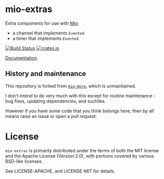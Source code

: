 # mio-extras

Extra components for use with [Mio](https://github.com/tokio-rs/mio):

- a channel that implements `Evented`
- a timer that implements `Evented`

[![Build Status](https://travis-ci.org/dimbleby/mio-extras.svg?branch=master)](https://travis-ci.org/dimbleby/mio-extras)
[![crates.io](http://meritbadge.herokuapp.com/mio-extras)](https://crates.io/crates/mio-extras)

[Documentation](https://docs.rs/mio-extras).

## History and maintenance

This repository is forked from
[`mio-more`](https://github.com/carllerche/mio-more), which is unmaintained.

I don't intend to do very much with this except for routine maintenance - bug
fixes, updating dependencies, and suchlike.

However if you have some code that you think belongs here, then by all means
raise an issue or open a pull request.

# License

`mio-extras` is primarily distributed under the terms of both the MIT license
and the Apache License (Version 2.0), with portions covered by various BSD-like
licenses.

See LICENSE-APACHE, and LICENSE-MIT for details.
